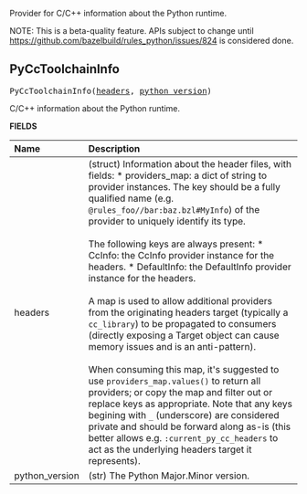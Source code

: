 <!-- Generated with Stardoc: http://skydoc.bazel.build -->

Provider for C/C++ information about the Python runtime.

NOTE: This is a beta-quality feature. APIs subject to change until
https://github.com/bazelbuild/rules_python/issues/824 is considered done.


<a id="PyCcToolchainInfo"></a>

## PyCcToolchainInfo

<pre>
PyCcToolchainInfo(<a href="#PyCcToolchainInfo-headers">headers</a>, <a href="#PyCcToolchainInfo-python_version">python_version</a>)
</pre>

C/C++ information about the Python runtime.

**FIELDS**


| Name  | Description |
| :------------- | :------------- |
| <a id="PyCcToolchainInfo-headers"></a>headers |  (struct) Information about the header files, with fields:   * providers_map: a dict of string to provider instances. The key should be     a fully qualified name (e.g. <code>@rules_foo//bar:baz.bzl#MyInfo</code>) of the     provider to uniquely identify its type.<br><br>    The following keys are always present:       * CcInfo: the CcInfo provider instance for the headers.       * DefaultInfo: the DefaultInfo provider instance for the headers.<br><br>    A map is used to allow additional providers from the originating headers     target (typically a <code>cc_library</code>) to be propagated to consumers (directly     exposing a Target object can cause memory issues and is an anti-pattern).<br><br>    When consuming this map, it's suggested to use <code>providers_map.values()</code> to     return all providers; or copy the map and filter out or replace keys as     appropriate. Note that any keys begining with <code>_</code> (underscore) are     considered private and should be forward along as-is (this better allows     e.g. <code>:current_py_cc_headers</code> to act as the underlying headers target it     represents).    |
| <a id="PyCcToolchainInfo-python_version"></a>python_version |  (str) The Python Major.Minor version.    |


